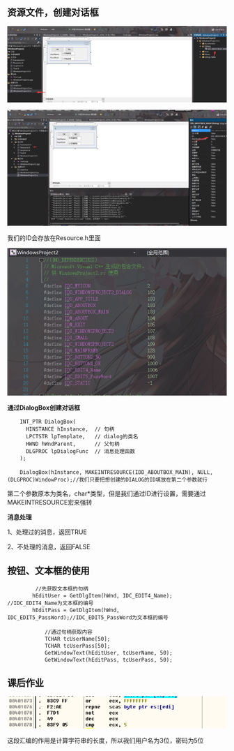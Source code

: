 资源文件，创建对话框
---

![](https://raw.githubusercontent.com/Whitebird0/tuchuang/main/QQ%E6%88%AA%E5%9B%BE20220213204002.png)

![](https://raw.githubusercontent.com/Whitebird0/tuchuang/main/QQ%E6%88%AA%E5%9B%BE20220213204107.png)

我们的ID会存放在Resource.h里面

![](https://raw.githubusercontent.com/Whitebird0/tuchuang/main/QQ%E6%88%AA%E5%9B%BE20220213204137.png)

**通过DialogBox创建对话框**

							
        INT_PTR DialogBox(						
          HINSTANCE hInstance,  // 句柄					
          LPCTSTR lpTemplate,   // dialog的类名					
          HWND hWndParent,      // 父句柄					
          DLGPROC lpDialogFunc  // 消息处理函数				
        );						

        DialogBox(hInstance, MAKEINTRESOURCE(IDD_ABOUTBOX_MAIN), NULL, (DLGPROC)WindowProc);//我们只要把想创建的DIALOG的ID填放在第二个参数就行

第二个参数原本为类名，char\*类型，但是我们通过ID进行设置，需要通过MAKEINTRESOURCE宏来强转

**消息处理**

1、处理过的消息，返回TRUE		
			
2、不处理的消息，返回FALSE		

按钮、文本框的使用
---

             //先获取文本框的句柄
            hEditUser = GetDlgItem(hWnd, IDC_EDIT4_Name);    //IDC_EDIT4_Name为文本框的编号
            hEditPass = GetDlgItem(hWnd, IDC_EDIT5_PassWord);//IDC_EDIT5_PassWord为文本框的编号
            
            	//通过句柄获取内容
		      	TCHAR tcUserName[50];
		      	TCHAR tcUserPass[50];
	      		GetWindowText(hEditUser, tcUserName, 50);
		      	GetWindowText(hEditPass, tcUserPass, 50);
            
            
课后作业
---

![](https://raw.githubusercontent.com/Whitebird0/tuchuang/main/QQ%E6%88%AA%E5%9B%BE20220213213809.png)

这段汇编的作用是计算字符串的长度，所以我们用户名为3位，密码为5位
